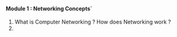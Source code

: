 #### Module 1 : Networking Concepts`
1. What is Computer Networking ? How does Networking work ?
2. 

